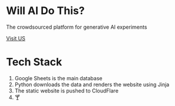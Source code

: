 # Will AI Do This?

The crowdsourced platform for generative AI experiments

[Visit US](https://willaidothis.com)

# Tech Stack

1. Google Sheets is the main database
2. Python downloads the data and renders the website using Jinja
3. The static website is pushed to CloudFlare
4. 🍸
